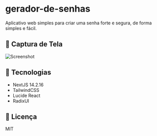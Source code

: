 # gerador-de-senhas

Aplicativo web simples para criar uma senha forte e segura, de forma simples e fácil.

## 📸 Captura de Tela

![Screenshot](./.github/screenshot.png)

## 🚀 Tecnologias

- NextJS 14.2.16
- TailwindCSS
- Lucide React
- RadixUI

## 📄 Licença

MIT
